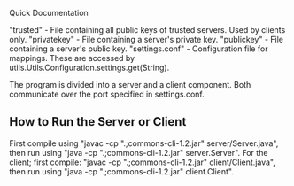 Quick Documentation

"trusted" - File containing all public keys of trusted servers. Used by clients only.
"privatekey" - File containing a server's private key.
"publickey" - File containing a server's public key.
"settings.conf" - Configuration file for mappings. These are accessed by utils.Utils.Configuration.settings.get(String).

The program is divided into a server and a client component. Both communicate over the port specified in settings.conf.

## How to Run the Server or Client ##

First compile using "javac -cp ".;commons-cli-1.2.jar" server/Server.java", then run using "java -cp ".;commons-cli-1.2.jar" server.Server".
For the client; first compile: "javac -cp ".;commons-cli-1.2.jar" client/Client.java", then run using "java -cp ".;commons-cli-1.2.jar" client.Client".
